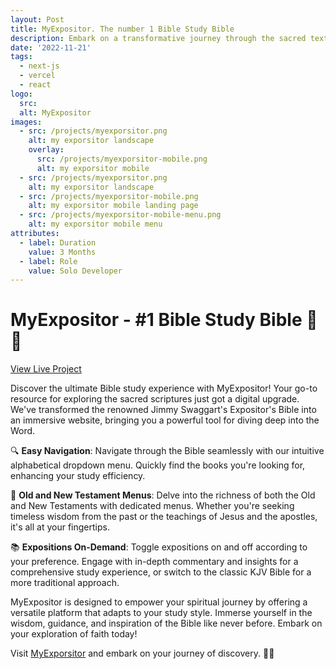 ```yaml
---
layout: Post
title: MyExpositor. The number 1 Bible Study Bible
description: Embark on a transformative journey through the sacred texts with MyExpositor, the ultimate Bible study tool. Dive deep into the wisdom and teachings of the Bible like never before. Whether you're a seasoned scholar or taking your first steps into biblical exploration, MyExpositor is designed to enrich your spiritual understanding and guide you on a profound quest for knowledge.
date: '2022-11-21'
tags:
  - next-js
  - vercel
  - react
logo:
  src: 
  alt: MyExpositor
images:
  - src: /projects/myexporsitor.png
    alt: my exporsitor landscape
    overlay:
      src: /projects/myexporsitor-mobile.png
      alt: my exporsitor mobile
  - src: /projects/myexporsitor.png
    alt: my exporsitor landscape
  - src: /projects/myexporsitor-mobile.png
    alt: my exporsitor mobile landing page
  - src: /projects/myexporsitor-mobile-menu.png
    alt: my exporsitor mobile menu
attributes:
  - label: Duration
    value: 3 Months
  - label: Role
    value: Solo Developer
---
```


# MyExpositor - #1 Bible Study Bible 📖✨ 

[View Live Project](https://myexpositor.vercel.app)

Discover the ultimate Bible study experience with MyExpositor! Your go-to resource for exploring the sacred scriptures just got a digital upgrade. We've transformed the renowned Jimmy Swaggart's Expositor's Bible into an immersive website, bringing you a powerful tool for diving deep into the Word.

🔍 **Easy Navigation**: Navigate through the Bible seamlessly with our intuitive alphabetical dropdown menu. Quickly find the books you're looking for, enhancing your study efficiency.

📜 **Old and New Testament Menus**: Delve into the richness of both the Old and New Testaments with dedicated menus. Whether you're seeking timeless wisdom from the past or the teachings of Jesus and the apostles, it's all at your fingertips.

📚 **Expositions On-Demand**: Toggle expositions on and off according to your preference. Engage with in-depth commentary and insights for a comprehensive study experience, or switch to the classic KJV Bible for a more traditional approach.

MyExpositor is designed to empower your spiritual journey by offering a versatile platform that adapts to your study style. Immerse yourself in the wisdom, guidance, and inspiration of the Bible like never before. Embark on your exploration of faith today!

Visit [MyExporsitor](https://myexpositor.vercel.app) and embark on your journey of discovery. 🌟🙏
